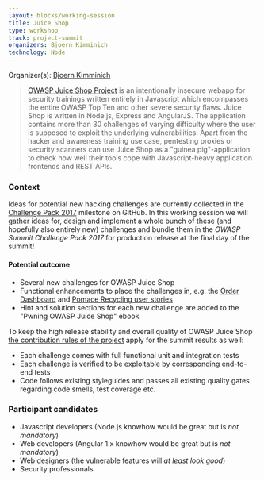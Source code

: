 ```yaml
---
layout: blocks/working-session
title: Juice Shop
type: workshop
track: project-summit
organizers: Bjoern Kimminich
technology: Node
---
```


Organizer(s): [Bjoern Kimminich](../Participants/Bjoern-Kimminich.html)

> [OWASP Juice Shop Project](https://www.owasp.org/index.php/OWASP_Juice_Shop_Project "OWASP Juice Shop Project")
> is an intentionally insecure webapp for security trainings written
> entirely in Javascript which encompasses the entire OWASP Top Ten and
> other severe security flaws. Juice Shop is written in Node.js, Express
> and AngularJS. The application contains more than 30 challenges of
> varying difficulty where the user is supposed to exploit the
> underlying vulnerabilities. Apart from the hacker and awareness
> training use case, pentesting proxies or security scanners can use
> Juice Shop as a "guinea pig"-application to check how well their tools
> cope with Javascript-heavy application frontends and REST APIs.

### Context

Ideas for potential new hacking challenges are currently collected in
the
[Challenge Pack 2017](https://github.com/bkimminich/juice-shop/milestone/3)
milestone on GitHub. In this working session we will gather ideas for,
design and implement a whole bunch of these (and hopefully also entirely
new) challenges and bundle them in the _OWASP Summit Challenge Pack
2017_ for production release at the final day of the summit!

#### Potential outcome

* Several new challenges for OWASP Juice Shop
* Functional enhancements to place the challenges in, e.g. the
  [Order Dashboard](https://github.com/bkimminich/juice-shop/issues/244)
  and
  [Pomace Recycling user stories](https://github.com/bkimminich/juice-shop/issues/243)
* Hint and solution sections for each new challenge are added to the
  "Pwning OWASP Juice Shop" ebook

To keep the high release stability and overall quality of OWASP Juice
Shop
[the contribution rules of the project](https://github.com/bkimminich/juice-shop/blob/master/CONTRIBUTING.md)
apply for the summit results as well:

* Each challenge comes with full functional unit and integration tests
* Each challenge is verified to be exploitable by corresponding
  end-to-end tests
* Code follows existing styleguides and passes all existing quality
  gates regarding code smells, test coverage etc.

### Participant candidates

* Javascript developers (Node.js knowhow would be great but is _not
  mandatory_)
* Web developers (Angular 1.x knowhow would be great but is _not
  mandatory_)
* Web designers (the vulnerable features will _at least look good_)
* Security professionals
